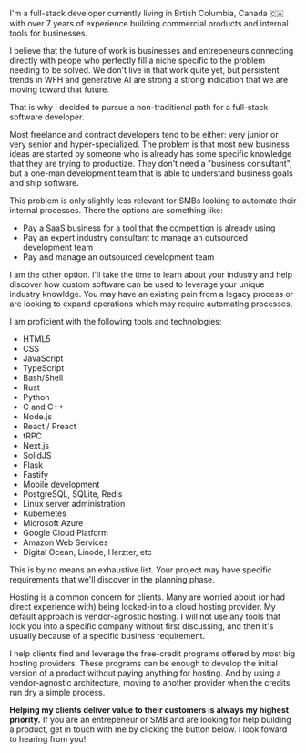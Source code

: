 I'm a full-stack developer currently living in Brtish Columbia, Canada 🇨🇦 with over 7 years of experience building commercial products and internal tools for businesses.

I believe that the future of work is businesses and entrepeneurs connecting directly with peope who perfectly fill a niche specific to the problem needing to be solved. We don't live in that work quite yet, but persistent trends in WFH and generative AI are strong a strong indication that we are moving toward that future.

That is why I decided to pursue a non-traditional path for a full-stack software developer.

Most freelance and contract developers tend to be either: very junior or very senior and hyper-specialized. The problem is that most new business ideas are started by someone who is already has some specific knowledge that they are trying to productize. They don't need a "business consultant", but a one-man development team that is able to understand business goals and ship software.

This problem is only slightly less relevant for SMBs looking to automate their internal processes. There the options are something like:

- Pay a SaaS business for a tool that the competition is already using
- Pay an expert industry consultant to manage an outsourced development team
- Pay and manage an outsourced development team

I am the other option. I'll take the time to learn about your industry and help discover how custom software can be used to leverage your unique industry knowldge. You may have an existing pain from a legacy process or are looking to expand operations which may require automating processes.

I am proficient with the following tools and technologies:

* HTML5
* CSS
* JavaScript
* TypeScript
* Bash/Shell
* Rust
* Python
* C and C++
* Node.js
* React / Preact
* tRPC
* Next.js
* SolidJS
* Flask
* Fastify
* Mobile development
* PostgreSQL, SQLite, Redis
* Linux server administration
* Kubernetes
* Microsoft Azure
* Google Cloud Platform
* Amazon Web Services
* Digital Ocean, Linode, Herzter, etc

This is by no means an exhaustive list. Your project may have specific requirements that we'll discover in the planning phase.

Hosting is a common concern for clients. Many are worried about (or had direct experience with) being locked-in to a cloud hosting provider. My default approach is vendor-agnostic hosting. I will not use any tools that lock you into a specific company without first discussing, and then it's usually because of a specific business requirement.

I help clients find and leverage the free-credit programs offered by most big hosting providers. These programs can be enough to develop the initial version of a product without paying anything for hosting. And by using a vendor-agnostic architecture, moving to another provider when the credits run dry a simple process.


**Helping my clients deliver value to their customers is always my highest priority.** If you are an entrepeneur or SMB and are looking for help building a product, get in touch with me by clicking the button below. I look foward to hearing from you!